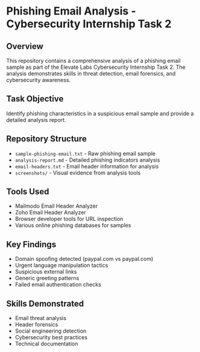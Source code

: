 # Phishing Email Analysis - Cybersecurity Internship Task 2

## Overview
This repository contains a comprehensive analysis of a phishing email sample as part of the Elevate Labs Cybersecurity Internship Task 2. The analysis demonstrates skills in threat detection, email forensics, and cybersecurity awareness.

## Task Objective
Identify phishing characteristics in a suspicious email sample and provide a detailed analysis report.

## Repository Structure
- `sample-phishing-email.txt` - Raw phishing email sample
- `analysis-report.md` - Detailed phishing indicators analysis
- `email-headers.txt` - Email header information for analysis
- `screenshots/` - Visual evidence from analysis tools

## Tools Used
- Mailmodo Email Header Analyzer
- Zoho Email Header Analyzer
- Browser developer tools for URL inspection
- Various online phishing databases for samples

## Key Findings
- Domain spoofing detected (paypaI.com vs paypal.com)
- Urgent language manipulation tactics
- Suspicious external links
- Generic greeting patterns
- Failed email authentication checks

## Skills Demonstrated
- Email threat analysis
- Header forensics
- Social engineering detection
- Cybersecurity best practices
- Technical documentation
